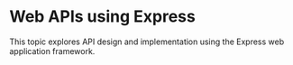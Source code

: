 # Web APIs using Express

This topic explores API design and implementation using the Express web application framework.
